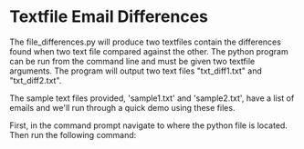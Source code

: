 # Textfile Email Differences
The file_differences.py will produce two textfiles contain the differences found when two text file compared against the other. The python program can be run from the command line and must be given two textfile arguments. The program will output two text files "txt_diff1.txt" and "txt_diff2.txt". 


The sample text files provided, 'sample1.txt' and 'sample2.txt', have a list of emails and we'll run through a quick demo using these files.

First, in the command prompt navigate to where the python file is located. Then run the following command:
